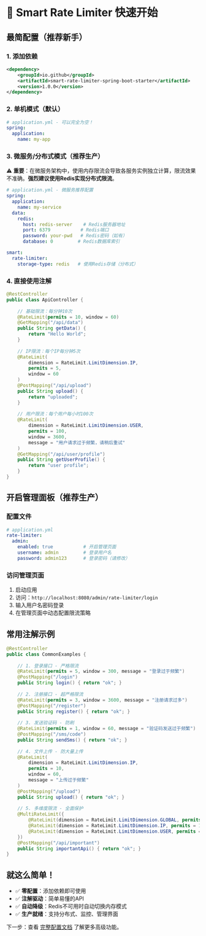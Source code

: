 # 🚀 Smart Rate Limiter 快速开始

## 最简配置（推荐新手）

### 1. 添加依赖

```xml
<dependency>
    <groupId>io.github</groupId>
    <artifactId>smart-rate-limiter-spring-boot-starter</artifactId>
    <version>1.0.0</version>
</dependency>
```

### 2. 单机模式（默认）

```yaml
# application.yml - 可以完全为空！
spring:
  application:
    name: my-app
```

### 3. 微服务/分布式模式（推荐生产）

⚠️ **重要**：在微服务架构中，使用内存限流会导致各服务实例独立计算，限流效果不准确。**强烈建议使用Redis实现分布式限流**。

```yaml
# application.yml - 微服务推荐配置
spring:
  application:
    name: my-service
  data:
    redis:
      host: redis-server    # Redis服务器地址
      port: 6379           # Redis端口
      password: your-pwd   # Redis密码（如有）
      database: 0         # Redis数据库索引

smart:
  rate-limiter:
    storage-type: redis   # 使用Redis存储（分布式）
```

### 4. 直接使用注解

```java
@RestController
public class ApiController {
    
    // 基础限流：每分钟10次
    @RateLimit(permits = 10, window = 60)
    @GetMapping("/api/data")
    public String getData() {
        return "Hello World";
    }
    
    // IP限流：每个IP每分钟5次
    @RateLimit(
        dimension = RateLimit.LimitDimension.IP,
        permits = 5, 
        window = 60
    )
    @PostMapping("/api/upload")
    public String upload() {
        return "uploaded";
    }
    
    // 用户限流：每个用户每小时100次
    @RateLimit(
        dimension = RateLimit.LimitDimension.USER,
        permits = 100, 
        window = 3600,
        message = "用户请求过于频繁，请稍后重试"
    )
    @GetMapping("/api/user/profile")
    public String getUserProfile() {
        return "user profile";
    }
}
```

## 开启管理面板（推荐生产）

### 配置文件

```yaml
# application.yml
rate-limiter:
  admin:
    enabled: true           # 开启管理页面
    username: admin         # 登录用户名
    password: admin123      # 登录密码（请修改）
```

### 访问管理页面

1. 启动应用
2. 访问：`http://localhost:8080/admin/rate-limiter/login`
3. 输入用户名密码登录
4. 在管理页面中动态配置限流策略

## 常用注解示例

```java
@RestController
public class CommonExamples {
    
    // 1. 登录接口 - 严格限流
    @RateLimit(permits = 5, window = 300, message = "登录过于频繁")
    @PostMapping("/login")
    public String login() { return "ok"; }
    
    // 2. 注册接口 - 超严格限流  
    @RateLimit(permits = 3, window = 3600, message = "注册请求过多")
    @PostMapping("/register")
    public String register() { return "ok"; }
    
    // 3. 发送验证码 - 防刷
    @RateLimit(permits = 1, window = 60, message = "验证码发送过于频繁")
    @PostMapping("/sms/code")
    public String sendSms() { return "ok"; }
    
    // 4. 文件上传 - 防大量上传
    @RateLimit(
        dimension = RateLimit.LimitDimension.IP,
        permits = 10, 
        window = 60,
        message = "上传过于频繁"
    )
    @PostMapping("/upload")
    public String upload() { return "ok"; }
    
    // 5. 多维度限流 - 全面保护
    @MultiRateLimit({
        @RateLimit(dimension = RateLimit.LimitDimension.GLOBAL, permits = 1000, window = 60),
        @RateLimit(dimension = RateLimit.LimitDimension.IP, permits = 10, window = 60),
        @RateLimit(dimension = RateLimit.LimitDimension.USER, permits = 50, window = 60)
    })
    @PostMapping("/api/important")
    public String importantApi() { return "ok"; }
}
```

## 就这么简单！

- ✅ **零配置**：添加依赖即可使用
- ✅ **注解驱动**：简单易懂的API
- ✅ **自动降级**：Redis不可用时自动切换内存模式
- ✅ **生产就绪**：支持分布式、监控、管理界面

下一步：查看 [完整配置文档](CONFIGURATION.md) 了解更多高级功能。